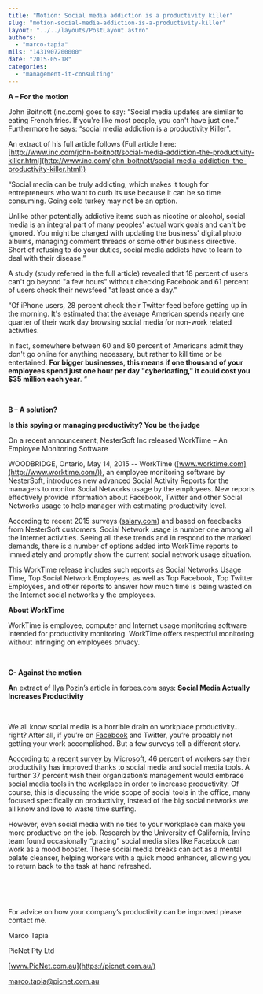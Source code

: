 ```yaml
---
title: "Motion: Social media addiction is a productivity killer"
slug: "motion-social-media-addiction-is-a-productivity-killer"
layout: "../../layouts/PostLayout.astro"
authors: 
  - "marco-tapia"
mils: "1431907200000"
date: "2015-05-18"
categories: 
  - "management-it-consulting"
---
```


**A – For the motion**

John Boitnott (inc.com) goes to say: “Social media updates are similar to eating French fries. If you're like most people, you can't have just one.” Furthermore he says: “social media addiction is a productivity Killer”.

An extract of his full article follows (Full article here: [http://www.inc.com/john-boitnott/social-media-addiction-the-productivity-killer.html](http://www.inc.com/john-boitnott/social-media-addiction-the-productivity-killer.html))

“Social media can be truly addicting, which makes it tough for entrepreneurs who want to curb its use because it can be so time consuming. Going cold turkey may not be an option.

Unlike other potentially addictive items such as nicotine or alcohol, social media is an integral part of many peoples' actual work goals and can't be ignored. You might be charged with updating the business' digital photo albums, managing comment threads or some other business directive. Short of refusing to do your duties, social media addicts have to learn to deal with their disease.”

A study (study referred in the full article) revealed that 18 percent of users can't go beyond "a few hours" without checking Facebook and 61 percent of users check their newsfeed "at least once a day."

“Of iPhone users, 28 percent check their Twitter feed before getting up in the morning. It's estimated that the average American spends nearly one quarter of their work day browsing social media for non-work related activities.

In fact, somewhere between 60 and 80 percent of Americans admit they don't go online for anything necessary, but rather to kill time or be entertained. **For bigger businesses, this means if one thousand of your employees spend just one hour per day "cyberloafing," it could cost you $35 million each year**. “

 

**B – A solution?**

**Is this spying or managing productivity? You be the judge**

On a recent announcement, NesterSoft Inc released WorkTime – An Employee Monitoring Software

WOODBRIDGE, Ontario, May 14, 2015 -- WorkTime ([www.worktime.com](http://www.worktime.com/)), an employee monitoring software by NesterSoft, introduces new advanced Social Activity Reports for the managers to monitor Social Networks usage by the employees. New reports effectively provide information about Facebook, Twitter and other Social Networks usage to help manager with estimating productivity level.

According to recent 2015 surveys ([salary.com](http://salary.com/)) and based on feedbacks from NesterSoft customers, Social Network usage is number one among all the Internet activities. Seeing all these trends and in respond to the marked demands, there is a number of options added into WorkTime reports to immediately and promptly show the current social network usage situation.

This WorkTime release includes such reports as Social Networks Usage Time, Top Social Network Employees, as well as Top Facebook, Top Twitter Employees, and other reports to answer how much time is being wasted on the Internet social networks y the employees.

**About WorkTime**

WorkTime is employee, computer and Internet usage monitoring software intended for productivity monitoring. WorkTime offers respectful monitoring without infringing on employees privacy.

 

**C- Against the motion**

**A**n extract of Ilya Pozin’s article in forbes.com says: **Social Media Actually Increases Productivity**

 

We all know social media is a horrible drain on workplace productivity…right? After all, if you’re on [Facebook](http://www.forbes.com/facebook-ipo/) and Twitter, you’re probably not getting your work accomplished. But a few surveys tell a different story.

[According to a recent survey by Microsoft](https://www.mediabistro.com/alltwitter/social-media-workplace-survey_b45390), 46 percent of workers say their productivity has improved thanks to social media and social media tools. A further 37 percent wish their organization’s management would embrace social media tools in the workplace in order to increase productivity. Of course, this is discussing the wide scope of social tools in the office, many focused specifically on productivity, instead of the big social networks we all know and love to waste time surfing.

However, even social media with no ties to your workplace can make you more productive on the job. Research by the University of California, Irvine team found occasionally “grazing” social media sites like Facebook can work as a mood booster. These social media breaks can act as a mental palate cleanser, helping workers with a quick mood enhancer, allowing you to return back to the task at hand refreshed.

 

 

For advice on how your company’s productivity can be improved please contact me.

Marco Tapia

PicNet Pty Ltd

[www.PicNet.com.au](https://picnet.com.au/)

[marco.tapia@picnet.com.au](mailto:marco.tapia@picnet.com.au)
